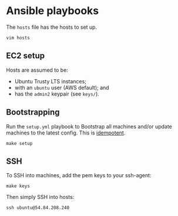 # Ansible playbooks

The `hosts` file has the hosts to set up.

```
vim hosts
```

EC2 setup
---------

Hosts are assumed to be:

- Ubuntu Trusty LTS instances;
- with an `ubuntu` user (AWS default); and
- has the `admin2` keypair (see `keys/`).

Bootstrapping
-------------

Run the `setup.yml` playbook to Bootstrap all machines and/or update machines to the latest config. This is [idempotent](http://docs.ansible.com/ansible/glossary.html).

```
make setup
```

SSH
---

To SSH into machines, add the pem keys to your ssh-agent:

```
make keys
```

Then simply SSH into hosts:

```
ssh ubuntu@54.84.208.240
```
